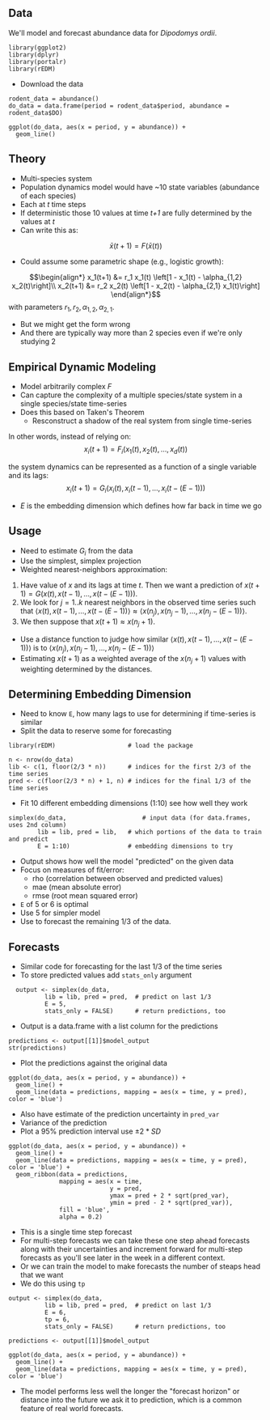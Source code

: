 ## Data

We'll model and forecast abundance data for *Dipodomys ordii*.

```{r, message = FALSE}
library(ggplot2)
library(dplyr)
library(portalr)
library(rEDM)
```

* Download the data

```{r}
rodent_data = abundance()
do_data = data.frame(period = rodent_data$period, abundance = rodent_data$DO)

ggplot(do_data, aes(x = period, y = abundance)) +
  geom_line()
```

## Theory

* Multi-species system
* Population dynamics model would have ~10 state variables (abundance of each species)
* Each at *t* time steps
* If deterministic those 10 values at time *t+1* are fully determined by the values at *t*
* Can write this as:

$$\bar{x}(t+1) = F \left(\bar{x}(t)\right)$$

* Could assume some parametric shape (e.g., logistic growth):

$$\begin{align*}
x_1(t+1) &= r_1 x_1(t) \left[1 - x_1(t) - \alpha_{1,2} x_2(t)\right]\\
x_2(t+1) &= r_2 x_2(t) \left[1 - x_2(t) - \alpha_{2,1} x_1(t)\right]
\end{align*}$$
with parameters $r_1, r_2, \alpha_{1,2}, \alpha_{2,1}$.

* But we might get the form wrong
* And there are typically way more than 2 species even if we're only studying 2

## Empirical Dynamic Modeling

* Model arbitrarily complex *F*
* Can capture the complexity of a multiple species/state system in a single
  species/state time-series
* Does this based on Taken's Theorem
    * Resconstruct a shadow of the real system from single time-series

In other words, instead of relying on:
$$x_i(t+1) = F_i\left(x_1(t), x_2(t), \dots, x_d(t)\right)$$

the system dynamics can be represented as a function of a single variable and its lags:
$$x_i(t+1) = G_i\left(x_i(t), x_i(t-1), \dots, x_i(t-(E-1))\right)$$

* $E$ is the embedding dimension which defines how far back in time we go

## Usage

* Need to estimate $G_i$ from the data
* Use the simplest, simplex projection
* Weighted nearest-neighbors approximation:

1. Have value of $x$ and its lags at time $t$. Then we want a prediction of $x(t+1) = G\left(x(t), x(t-1), \dots, x(t - (E-1))\right)$.
2. We look for $j = 1..k$ nearest neighbors in the observed time series such that $\langle x(t), x(t-1), \dots, x(t - (E-1))\rangle \approx \langle x(n_j), x(n_j-1), \dots, x(n_j - (E-1))\rangle$.
3. We then suppose that $x(t+1) \approx x(n_j+1)$.

* Use a distance function to judge how similar $\langle x(t), x(t-1), \dots, x(t - (E-1))\rangle$ is to $\langle x(n_j), x(n_j-1), \dots, x(n_j - (E-1))\rangle$
* Estimating $x(t+1)$ as a weighted average of the $x(n_j+1)$ values with weighting determined by the distances.


## Determining Embedding Dimension

* Need to know `E`, how many lags to use for determining if time-series is similar
* Split the data to reserve some for forecasting

```{r}
library(rEDM)                    # load the package

n <- nrow(do_data)
lib <- c(1, floor(2/3 * n))      # indices for the first 2/3 of the time series
pred <- c(floor(2/3 * n) + 1, n) # indices for the final 1/3 of the time series
```

* Fit 10 different embedding dimensions (1:10) see how well they work

```{r}
simplex(do_data,                     # input data (for data.frames, uses 2nd column)
        lib = lib, pred = lib,   # which portions of the data to train and predict
        E = 1:10)                # embedding dimensions to try
```

* Output shows how well the model "predicted" on the given data
* Focus on measures of fit/error:
    * rho (correlation between observed and predicted values)
    * mae (mean absolute error)
    * rmse (root mean squared error)
* `E` of 5 or 6 is optimal
* Use 5 for simpler model
* Use to forecast the remaining 1/3 of the data.

## Forecasts

* Similar code for forecasting for the last 1/3 of the time series
* To store predicted values add `stats_only` argument

```{r}
  output <- simplex(do_data,
          lib = lib, pred = pred,  # predict on last 1/3
          E = 5, 
          stats_only = FALSE)      # return predictions, too
```

* Output is a data.frame with a list column for the predictions

```{r}
predictions <- output[[1]]$model_output
str(predictions)
```

* Plot the predictions against the original data

```{r}
ggplot(do_data, aes(x = period, y = abundance)) +
  geom_line() +
  geom_line(data = predictions, mapping = aes(x = time, y = pred), color = 'blue')
```

* Also have estimate of the prediction uncertainty in `pred_var`
* Variance of the prediction
* Plot a 95% prediction interval use $\pm 2 * SD$

```{r}
ggplot(do_data, aes(x = period, y = abundance)) +
  geom_line() +
  geom_line(data = predictions, mapping = aes(x = time, y = pred), color = 'blue') +
  geom_ribbon(data = predictions,
              mapping = aes(x = time,
                            y = pred,
                            ymax = pred + 2 * sqrt(pred_var),
                            ymin = pred - 2 * sqrt(pred_var)),
              fill = 'blue',
              alpha = 0.2)
```


* This is a single time step forecast
* For multi-step forecasts we can take these one step ahead forecasts along with their
  uncertainties and increment forward for multi-step forecasts as you'll see later in the
  week in a different context.
* Or we can train the model to make forecasts the number of steaps head that we want
* We do this using `tp`

```{r}
output <- simplex(do_data,
          lib = lib, pred = pred,  # predict on last 1/3
          E = 6,
          tp = 6,
          stats_only = FALSE)      # return predictions, too

predictions <- output[[1]]$model_output

ggplot(do_data, aes(x = period, y = abundance)) +
  geom_line() +
  geom_line(data = predictions, mapping = aes(x = time, y = pred), color = 'blue')
```

* The model performs less well the longer the "forecast horizon" or distance into the future we ask it
  to prediction, which is a common feature of real world forecasts.
